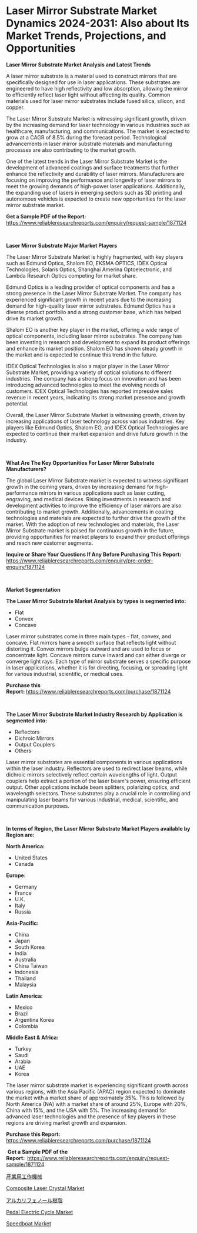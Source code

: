 <p><h1>Laser Mirror Substrate Market Dynamics 2024-2031: Also about Its Market Trends, Projections, and Opportunities</h1></p><p><strong>Laser Mirror Substrate Market Analysis and Latest Trends</strong></p>
<p><p>A laser mirror substrate is a material used to construct mirrors that are specifically designed for use in laser applications. These substrates are engineered to have high reflectivity and low absorption, allowing the mirror to efficiently reflect laser light without affecting its quality. Common materials used for laser mirror substrates include fused silica, silicon, and copper.</p><p>The Laser Mirror Substrate Market is witnessing significant growth, driven by the increasing demand for laser technology in various industries such as healthcare, manufacturing, and communications. The market is expected to grow at a CAGR of 8.5% during the forecast period. Technological advancements in laser mirror substrate materials and manufacturing processes are also contributing to the market growth.</p><p>One of the latest trends in the Laser Mirror Substrate Market is the development of advanced coatings and surface treatments that further enhance the reflectivity and durability of laser mirrors. Manufacturers are focusing on improving the performance and longevity of laser mirrors to meet the growing demands of high-power laser applications. Additionally, the expanding use of lasers in emerging sectors such as 3D printing and autonomous vehicles is expected to create new opportunities for the laser mirror substrate market.</p></p>
<p><strong>Get a Sample PDF of the Report:&nbsp;</strong> <a href="https://www.reliableresearchreports.com/enquiry/request-sample/1871124">https://www.reliableresearchreports.com/enquiry/request-sample/1871124</a></p>
<p>&nbsp;</p>
<p><strong>Laser Mirror Substrate Major Market Players</strong></p>
<p><p>The Laser Mirror Substrate Market is highly fragmented, with key players such as Edmund Optics, Shalom EO, EKSMA OPTICS, IDEX Optical Technologies, Solaris Optics, Shanghai Amerina Optoelectronic, and Lambda Research Optics competing for market share. </p><p>Edmund Optics is a leading provider of optical components and has a strong presence in the Laser Mirror Substrate Market. The company has experienced significant growth in recent years due to the increasing demand for high-quality laser mirror substrates. Edmund Optics has a diverse product portfolio and a strong customer base, which has helped drive its market growth.</p><p>Shalom EO is another key player in the market, offering a wide range of optical components, including laser mirror substrates. The company has been investing in research and development to expand its product offerings and enhance its market position. Shalom EO has shown steady growth in the market and is expected to continue this trend in the future.</p><p>IDEX Optical Technologies is also a major player in the Laser Mirror Substrate Market, providing a variety of optical solutions to different industries. The company has a strong focus on innovation and has been introducing advanced technologies to meet the evolving needs of customers. IDEX Optical Technologies has reported impressive sales revenue in recent years, indicating its strong market presence and growth potential.</p><p>Overall, the Laser Mirror Substrate Market is witnessing growth, driven by increasing applications of laser technology across various industries. Key players like Edmund Optics, Shalom EO, and IDEX Optical Technologies are expected to continue their market expansion and drive future growth in the industry.</p></p>
<p>&nbsp;</p>
<p><strong>What Are The Key Opportunities For Laser Mirror Substrate Manufacturers?</strong></p>
<p><p>The global Laser Mirror Substrate market is expected to witness significant growth in the coming years, driven by increasing demand for high-performance mirrors in various applications such as laser cutting, engraving, and medical devices. Rising investments in research and development activities to improve the efficiency of laser mirrors are also contributing to market growth. Additionally, advancements in coating technologies and materials are expected to further drive the growth of the market. With the adoption of new technologies and materials, the Laser Mirror Substrate market is poised for continuous growth in the future, providing opportunities for market players to expand their product offerings and reach new customer segments.</p></p>
<p><strong>Inquire or Share Your Questions If Any Before Purchasing This Report:</strong> <a href="https://www.reliableresearchreports.com/enquiry/pre-order-enquiry/1871124">https://www.reliableresearchreports.com/enquiry/pre-order-enquiry/1871124</a></p>
<p>&nbsp;</p>
<p><strong>Market Segmentation</strong></p>
<p><strong>The Laser Mirror Substrate Market Analysis by types is segmented into:</strong></p>
<p><ul><li>Flat</li><li>Convex</li><li>Concave</li></ul></p>
<p><p>Laser mirror substrates come in three main types - flat, convex, and concave. Flat mirrors have a smooth surface that reflects light without distorting it. Convex mirrors bulge outward and are used to focus or concentrate light. Concave mirrors curve inward and can either diverge or converge light rays. Each type of mirror substrate serves a specific purpose in laser applications, whether it is for directing, focusing, or spreading light for various industrial, scientific, or medical uses.</p></p>
<p><strong>Purchase this Report:&nbsp;</strong><a href="https://www.reliableresearchreports.com/purchase/1871124">https://www.reliableresearchreports.com/purchase/1871124</a></p>
<p>&nbsp;</p>
<p><strong>The Laser Mirror Substrate Market Industry Research by Application is segmented into:</strong></p>
<p><ul><li>Reflectors</li><li>Dichroic Mirrors</li><li>Output Couplers</li><li>Others</li></ul></p>
<p><p>Laser mirror substrates are essential components in various applications within the laser industry. Reflectors are used to redirect laser beams, while dichroic mirrors selectively reflect certain wavelengths of light. Output couplers help extract a portion of the laser beam's power, ensuring efficient output. Other applications include beam splitters, polarizing optics, and wavelength selectors. These substrates play a crucial role in controlling and manipulating laser beams for various industrial, medical, scientific, and communication purposes.</p></p>
<p>&nbsp;</p>
<p><strong>In terms of Region, the Laser Mirror Substrate Market Players available by Region are:</strong></p>
<p>
    <p> <strong> North America: </strong>
        <ul>
            <li>United States</li>
            <li>Canada</li>
        </ul>
        </p> 
    <p> <strong> Europe: </strong>
        <ul>
            <li>Germany</li>
            <li>France</li>
            <li>U.K.</li>
            <li>Italy</li>
            <li>Russia</li>
        </ul>
        </p> 
    <p> <strong> Asia-Pacific: </strong>
        <ul>
            <li>China</li>
            <li>Japan</li>
            <li>South Korea</li>
            <li>India</li>
            <li>Australia</li>
            <li>China Taiwan</li>
            <li>Indonesia</li>
            <li>Thailand</li>
            <li>Malaysia</li>
        </ul>
        </p> 
    <p> <strong> Latin America: </strong>
        <ul>
            <li>Mexico</li>
            <li>Brazil</li>
            <li>Argentina Korea</li>
            <li>Colombia</li>
        </ul>
        </p> 
    <p> <strong> Middle East & Africa: </strong>
        <ul>
            <li>Turkey</li>
            <li>Saudi</li>
            <li>Arabia</li>
            <li>UAE</li>
            <li>Korea</li>
        </ul>
    </p>
    </p>
<p><p>The laser mirror substrate market is experiencing significant growth across various regions, with the Asia Pacific (APAC) region expected to dominate the market with a market share of approximately 35%. This is followed by North America (NA) with a market share of around 25%, Europe with 20%, China with 15%, and the USA with 5%. The increasing demand for advanced laser technologies and the presence of key players in these regions are driving market growth and expansion.</p></p>
<p><strong>Purchase this Report: </strong><a href="https://www.reliableresearchreports.com/purchase/1871124">https://www.reliableresearchreports.com/purchase/1871124</a></p>
<p>&nbsp;<strong>Get a Sample PDF of the Report:&nbsp;&nbsp;</strong><a href="https://www.reliableresearchreports.com/enquiry/request-sample/1871124">https://www.reliableresearchreports.com/enquiry/request-sample/1871124</a></p>
<p><strong></strong></p>
<p><p><a href="https://github.com/joaejkdzgyljvo6/Market-Research-Report-List-1/blob/main/446346313770.md">産業用工作機械</a></p><p><a href="https://github.com/wusalecollins540tpqoz/Market-Research-Report-List-1/blob/main/composite-laser-crystal-market.md">Composite Laser Crystal Market</a></p><p><a href="https://github.com/NashBeahan2023/Market-Research-Report-List-1/blob/main/958161013771.md">アルカリフェノール樹脂</a></p><p><a href="https://issuu.com/reportprime-2/docs/pedal-electric-cycle-market-size-2030.pptx">Pedal Electric Cycle Market</a></p><p><a href="https://issuu.com/reportprime-2/docs/speedboat-market-size-2030.pptx">Speedboat Market</a></p></p>